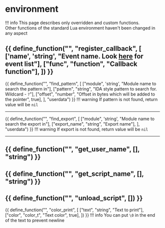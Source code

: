 # environment

!!! info
    This page describes only overridden and custom functions.  
    Other functions of the standard Lua environment haven't been changed in any aspect

{{ define_function("", "register_callback", [
    ['name', 'string', "Event name. Look [here](/events/) for event list"],
    ["func", "function", "Callback function"],
]) }}
---
{{ define_function("", "find_pattern", [
    ["module", 'string', "Module name to search the pattern in"],
    ["pattern", "string", "IDA style pattern to search for. Wildcard - `?`"],
    ["offset", "number", "Offset in bytes which will be added to the pointer", true],
], "userdata") }}
!!! warning
    If pattern is not found, return value will be `nil`

---
{{ define_function("", "find_export", [
    ["module", 'string', "Module name to search the export in"],
    ["export_name", "string", "Export name"],
], "userdata") }}
!!! warning
    If export is not found, return value will be `nil`

---
{{ define_function("", "get_user_name", [], "string") }}
---
{{ define_function("", "get_script_name", [], "string") }}
---
{{ define_function("", "unload_script", []) }}
---
{{ define_function("", "color_print", [
    ["text", "string", "Text to print"],
    ["color", "color_t", "Text color", true],
]) }}
!!! info 
    You can put `\0` in the end of the text to prevent newline